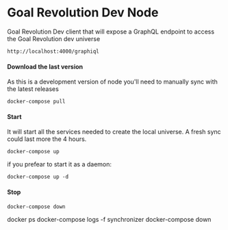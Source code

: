 # Goal Revolution Dev Node

Goal Revolution Dev client that will expose a GraphQL endpoint to access the Goal Revolution dev universe
```
http://localhost:4000/graphiql
```

#### Download the last version
As this is a development version of node you'll need to manually sync with the latest releases
```
docker-compose pull
```

#### Start
It will start all the services needed to create the local universe. A fresh sync could last more the 4 hours.

```
docker-compose up
```

if you prefear to start it as a daemon:
```
docker-compose up -d
```



#### Stop
```
docker-compose down
```

docker ps
docker-compose logs -f synchronizer
docker-compose down
